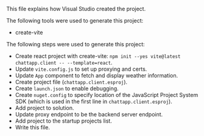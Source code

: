 This file explains how Visual Studio created the project.

The following tools were used to generate this project:
- create-vite

The following steps were used to generate this project:
- Create react project with create-vite: `npm init --yes vite@latest chattapp.client -- --template=react`.
- Update `vite.config.js` to set up proxying and certs.
- Update `App` component to fetch and display weather information.
- Create project file (`chattapp.client.esproj`).
- Create `launch.json` to enable debugging.
- Create `nuget.config` to specify location of the JavaScript Project System SDK (which is used in the first line in `chattapp.client.esproj`).
- Add project to solution.
- Update proxy endpoint to be the backend server endpoint.
- Add project to the startup projects list.
- Write this file.
